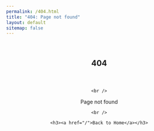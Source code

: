 ```yaml
---
permalink: /404.html
title: "404: Page not found"
layout: default
sitemap: false
---
```

<br />

<article>
  <center>
  <header><h1>404</h1></header>
    
    <br />
    
  <p>Page not found</p>
    
    <br />
    
    <h3><a href="/">Back to Home</a></h3>
  </center>
</article>
